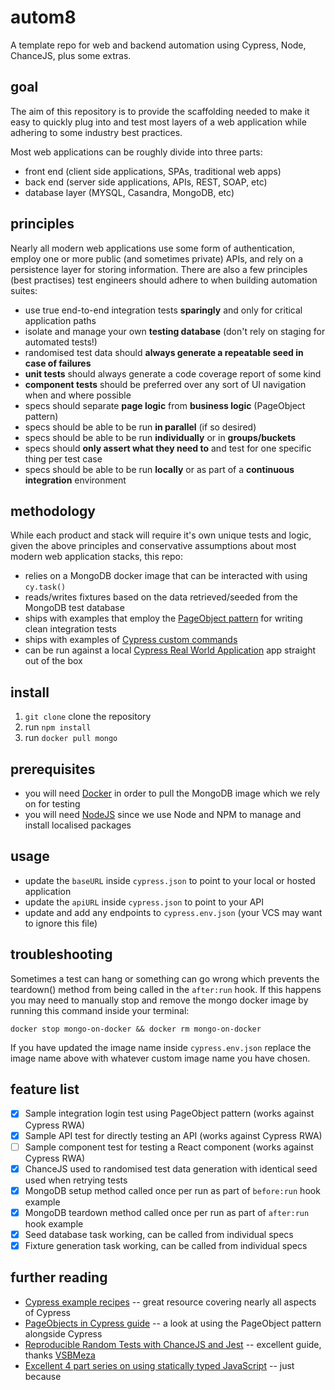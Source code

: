 # autom8

A template repo for web and backend automation using Cypress, Node, ChanceJS, plus some extras.

## goal

The aim of this repository is to provide the scaffolding needed to make it easy to quickly plug into
and test most layers of a web application while adhering to some industry best practices.

Most web applications can be roughly divide into three parts:

- front end (client side applications, SPAs, traditional web apps)
- back end (server side applications, APIs, REST, SOAP, etc)
- database layer (MYSQL, Casandra, MongoDB, etc)

## principles

Nearly all modern web applications use some form of authentication, employ one or more public (and
sometimes private) APIs, and rely on a persistence layer for storing information. There are also a
few principles (best practises) test engineers should adhere to when building automation suites:

- use true end-to-end integration tests **sparingly** and only for critical application paths
- isolate and manage your own **testing database** (don't rely on staging for automated tests!)
- randomised test data should **always generate a repeatable seed in case of failures**
- **unit tests** should always generate a code coverage report of some kind
- **component tests** should be preferred over any sort of UI navigation when and where possible
- specs should separate **page logic** from **business logic** (PageObject pattern)
- specs should be able to be run **in parallel** (if so desired)
- specs should be able to be run **individually** or in **groups/buckets**
- specs should **only assert what they need to** and test for one specific thing per test case
- specs should be able to be run **locally** or as part of a **continuous integration** environment

## methodology

While each product and stack will require it's own unique tests and logic, given the above
principles and conservative assumptions about most modern web application stacks, this repo:

- relies on a MongoDB docker image that can be interacted with using `cy.task()`
- reads/writes fixtures based on the data retrieved/seeded from the MongoDB test database
- ships with examples that employ the [PageObject pattern][1] for writing clean integration tests
- ships with examples of [Cypress custom commands][2]
- can be run against a local [Cypress Real World Application][0] app straight out of the box

## install

1. `git clone` clone the repository
2. run `npm install`
3. run `docker pull mongo`

## prerequisites

- you will need [Docker][8] in order to pull the MongoDB image which we rely on for testing
- you will need [NodeJS][9] since we use Node and NPM to manage and install localised packages

## usage

- update the `baseURL` inside `cypress.json` to point to your local or hosted application
- update the `apiURL` inside `cypress.json` to point to your API
- update and add any endpoints to `cypress.env.json` (your VCS may want to ignore this file)

## troubleshooting

Sometimes a test can hang or something can go wrong which prevents the teardown() method from
being called in the `after:run` hook. If this happens you may need to manually stop and remove
the mongo docker image by running this command inside your terminal:

`docker stop mongo-on-docker && docker rm mongo-on-docker`

If you have updated the image name inside `cypress.env.json` replace the image name above with
whatever custom image name you have chosen.

## feature list

- [X] Sample integration login test using PageObject pattern (works against Cypress RWA)
- [X] Sample API test for directly testing an API (works against Cypress RWA)
- [ ] Sample component test for testing a React component (works against Cypress RWA)
- [X] ChanceJS used to randomised test data generation with identical seed used when retrying tests
- [X] MongoDB setup method called once per run as part of `before:run` hook example
- [X] MongoDB teardown method called once per run as part of `after:run` hook example
- [X] Seed database task working, can be called from individual specs
- [X] Fixture generation task working, can be called from individual specs

## further reading

- [Cypress example recipes][4] -- great resource covering nearly all aspects of Cypress
- [PageObjects in Cypress guide][3] -- a look at using the PageObject pattern alongside Cypress
- [Reproducible Random Tests with ChanceJS and Jest][6] -- excellent guide, thanks [VSBMeza][7]
- [Excellent 4 part series on using statically typed JavaScript][5] -- just because

[0]: https://github.com/cypress-io/cypress-realworld-app
[1]: https://www.martinfowler.com/bliki/PageObject.html
[2]: https://docs.cypress.io/api/cypress-api/custom-commands
[3]: https://learndevtestops.com/2020/05/25/page-objects-in-cypress-quick-look/
[4]: https://github.com/cypress-io/cypress-example-recipes
[5]: https://medium.com/free-code-camp/why-use-static-types-in-javascript-part-1-8382da1e0adb#.gqg3xut8w
[6]: https://hackernoon.com/reproducible-random-tests-with-jest-and-chancejs-1a35edce0805
[7]: https://hackernoon.com/u/vsbmeza
[8]: https://docs.docker.com/engine/install/
[9]: https://nodejs.org/en/download/
